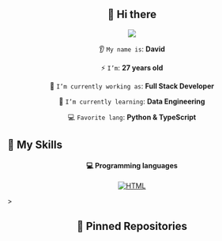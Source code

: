 <h2 align="center">👋 Hi there </h2>

<p align="center"><img src="https://komarev.com/ghpvc/?username=davidalmaz&color=blue"/></p>

<div align="center">

  👂 `My name is`: **David**
  
  ⚡ `I’m`: **27 years old**
  
  🔭 `I’m currently working as`: **Full Stack Developer**
  
  🌱 `I’m currently learning`: **Data Engineering**
  
  💻 `Favorite lang`: **Python & TypeScript** 

</div>

<h2>🌱 My Skills</h2>

<h4 align="center">💻 Programming languages</h4>

<p align="center">
<a href="https://github.com/search?q=user%3ASammwyy1+language%3Ahtml"><img alt="HTML" src="https://img.shields.io/badge/HTML-E34F26.svg?logo=html5&logoColor=white"></a>
</p>>

<h2 align="center">📌 Pinned Repositories</h2>
